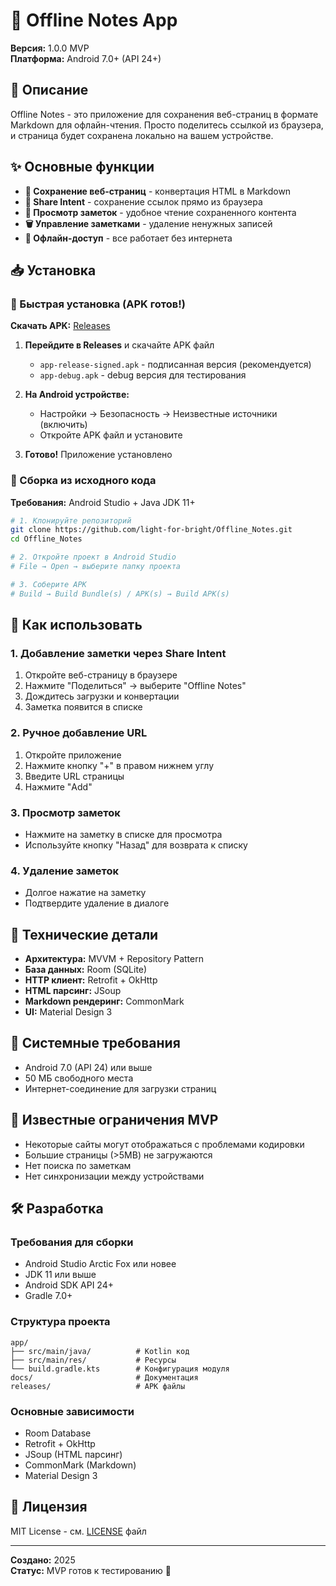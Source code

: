 # 📝 Offline Notes App

**Версия:** 1.0.0 MVP  
**Платформа:** Android 7.0+ (API 24+)

## 🎯 Описание

Offline Notes - это приложение для сохранения веб-страниц в формате Markdown для офлайн-чтения. Просто поделитесь ссылкой из браузера, и страница будет сохранена локально на вашем устройстве.

## ✨ Основные функции

- **📄 Сохранение веб-страниц** - конвертация HTML в Markdown
- **🔗 Share Intent** - сохранение ссылок прямо из браузера
- **👀 Просмотр заметок** - удобное чтение сохраненного контента
- **🗑️ Управление заметками** - удаление ненужных записей
- **💾 Офлайн-доступ** - все работает без интернета

## 📥 Установка

### 🚀 Быстрая установка (APK готов!)
**Скачать APK:** [Releases](https://github.com/light-for-bright/Offline-Notes/releases)

1. **Перейдите в Releases** и скачайте APK файл
   - `app-release-signed.apk` - подписанная версия (рекомендуется)
   - `app-debug.apk` - debug версия для тестирования

2. **На Android устройстве:**
   - Настройки → Безопасность → Неизвестные источники (включить)
   - Откройте APK файл и установите
3. **Готово!** Приложение установлено

### 🔧 Сборка из исходного кода
**Требования:** Android Studio + Java JDK 11+

```bash
# 1. Клонируйте репозиторий
git clone https://github.com/light-for-bright/Offline_Notes.git
cd Offline_Notes

# 2. Откройте проект в Android Studio
# File → Open → выберите папку проекта

# 3. Соберите APK
# Build → Build Bundle(s) / APK(s) → Build APK(s)
```

## 🚀 Как использовать

### 1. Добавление заметки через Share Intent
1. Откройте веб-страницу в браузере
2. Нажмите "Поделиться" → выберите "Offline Notes"
3. Дождитесь загрузки и конвертации
4. Заметка появится в списке

### 2. Ручное добавление URL
1. Откройте приложение
2. Нажмите кнопку "+" в правом нижнем углу
3. Введите URL страницы
4. Нажмите "Add"

### 3. Просмотр заметок
- Нажмите на заметку в списке для просмотра
- Используйте кнопку "Назад" для возврата к списку

### 4. Удаление заметок
- Долгое нажатие на заметку
- Подтвердите удаление в диалоге

## 🔧 Технические детали

- **Архитектура:** MVVM + Repository Pattern
- **База данных:** Room (SQLite)
- **HTTP клиент:** Retrofit + OkHttp
- **HTML парсинг:** JSoup
- **Markdown рендеринг:** CommonMark
- **UI:** Material Design 3

## 📱 Системные требования

- Android 7.0 (API 24) или выше
- 50 МБ свободного места
- Интернет-соединение для загрузки страниц

## 🐛 Известные ограничения MVP

- Некоторые сайты могут отображаться с проблемами кодировки
- Большие страницы (>5MB) не загружаются
- Нет поиска по заметкам
- Нет синхронизации между устройствами

## 🛠️ Разработка

### Требования для сборки
- Android Studio Arctic Fox или новее
- JDK 11 или выше
- Android SDK API 24+
- Gradle 7.0+

### Структура проекта
```
app/
├── src/main/java/          # Kotlin код
├── src/main/res/           # Ресурсы
└── build.gradle.kts        # Конфигурация модуля
docs/                       # Документация
releases/                   # APK файлы
```

### Основные зависимости
- Room Database
- Retrofit + OkHttp
- JSoup (HTML парсинг)
- CommonMark (Markdown)
- Material Design 3

## 📄 Лицензия

MIT License - см. [LICENSE](LICENSE) файл

---

**Создано:** 2025  
**Статус:** MVP готов к тестированию 🚀
